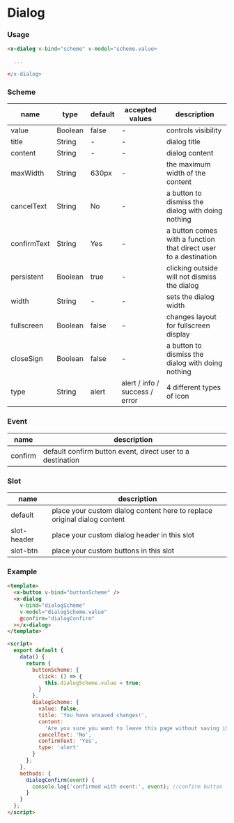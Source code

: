 # Dialog

### Usage

```html
<x-dialog v-bind="scheme" v-model="scheme.value>

  ...

</x-dialog>
```

### Scheme

| name        | type    | default | accepted values                | description                                                      |
| ----------- | ------- | ------- | ------------------------------ | ---------------------------------------------------------------- |
| value       | Boolean | false   | -                              | controls visibility                                              |
| title       | String  | -       | -                              | dialog title                                                     |
| content     | String  | -       | -                              | dialog content                                                   |
| maxWidth    | String  | 630px   | -                              | the maximum width of the content                                 |
| cancelText  | String  | No      | -                              | a button to dismiss the dialog with doing nothing                |
| confirmText | String  | Yes     | -                              | a button comes with a function that direct user to a destination |
| persistent  | Boolean | true    | -                              | clicking outside will not dismiss the dialog                     |
| width       | String  | -       | -                              | sets the dialog width                                            |
| fullscreen  | Boolean | false   | -                              | changes layout for fullscreen display                            |
| closeSign   | Boolean | false   | -                              | a button to dismiss the dialog with doing nothing                |
| type        | String  | alert   | alert / info / success / error | 4 different types of icon                                        |

### Event

| name    | description                                                |
| ------- | ---------------------------------------------------------- |
| confirm | default confirm button event, direct user to a destination |

### Slot

| name        | description                                                              |
| ----------- | ------------------------------------------------------------------------ |
| default     | place your custom dialog content here to replace original dialog content |
| slot-header | place your custom dialog header in this slot                             |
| slot-btn    | place your custom buttons in this slot                                   |

### Example

```html
<template>
  <x-button v-bind="buttonScheme" />
  <x-dialog
    v-bind="dialogScheme"
    v-model="dialogScheme.value"
    @confirm="dialogConfirm"
  ></x-dialog>
</template>

<script>
  export default {
    data() {
      return {
        buttonScheme: {
          click: () => {
            this.dialogScheme.value = true;
          }
        },
        dialogScheme: {
          value: false,
          title: 'You have unsaved changes!',
          content:
            'Are you sure you want to leave this page without saving it?',
          cancelText: 'No',
          confirmText: 'Yes',
          type: 'alert'
        }
      };
    },
    methods: {
      dialogConfirm(event) {
        console.log('confirmed with event:', event); //confirm button
      }
    }
  };
</script>
```
